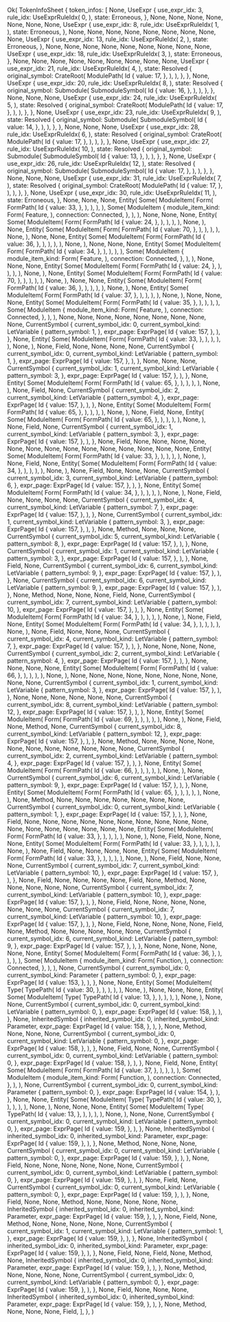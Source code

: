Ok(
    TokenInfoSheet {
        token_infos: [
            None,
            UseExpr {
                use_expr_idx: 3,
                rule_idx: UseExprRuleIdx(
                    0,
                ),
                state: Erroneous,
            },
            None,
            None,
            None,
            None,
            None,
            None,
            None,
            UseExpr {
                use_expr_idx: 8,
                rule_idx: UseExprRuleIdx(
                    1,
                ),
                state: Erroneous,
            },
            None,
            None,
            None,
            None,
            None,
            None,
            None,
            None,
            None,
            UseExpr {
                use_expr_idx: 13,
                rule_idx: UseExprRuleIdx(
                    2,
                ),
                state: Erroneous,
            },
            None,
            None,
            None,
            None,
            None,
            None,
            None,
            None,
            None,
            UseExpr {
                use_expr_idx: 18,
                rule_idx: UseExprRuleIdx(
                    3,
                ),
                state: Erroneous,
            },
            None,
            None,
            None,
            None,
            None,
            None,
            None,
            None,
            None,
            UseExpr {
                use_expr_idx: 21,
                rule_idx: UseExprRuleIdx(
                    4,
                ),
                state: Resolved {
                    original_symbol: CrateRoot(
                        ModulePath(
                            Id {
                                value: 17,
                            },
                        ),
                    ),
                },
            },
            None,
            UseExpr {
                use_expr_idx: 20,
                rule_idx: UseExprRuleIdx(
                    8,
                ),
                state: Resolved {
                    original_symbol: Submodule(
                        SubmoduleSymbol(
                            Id {
                                value: 16,
                            },
                        ),
                    ),
                },
            },
            None,
            None,
            None,
            UseExpr {
                use_expr_idx: 24,
                rule_idx: UseExprRuleIdx(
                    5,
                ),
                state: Resolved {
                    original_symbol: CrateRoot(
                        ModulePath(
                            Id {
                                value: 17,
                            },
                        ),
                    ),
                },
            },
            None,
            UseExpr {
                use_expr_idx: 23,
                rule_idx: UseExprRuleIdx(
                    9,
                ),
                state: Resolved {
                    original_symbol: Submodule(
                        SubmoduleSymbol(
                            Id {
                                value: 14,
                            },
                        ),
                    ),
                },
            },
            None,
            None,
            None,
            UseExpr {
                use_expr_idx: 28,
                rule_idx: UseExprRuleIdx(
                    6,
                ),
                state: Resolved {
                    original_symbol: CrateRoot(
                        ModulePath(
                            Id {
                                value: 17,
                            },
                        ),
                    ),
                },
            },
            None,
            UseExpr {
                use_expr_idx: 27,
                rule_idx: UseExprRuleIdx(
                    10,
                ),
                state: Resolved {
                    original_symbol: Submodule(
                        SubmoduleSymbol(
                            Id {
                                value: 13,
                            },
                        ),
                    ),
                },
            },
            None,
            UseExpr {
                use_expr_idx: 26,
                rule_idx: UseExprRuleIdx(
                    12,
                ),
                state: Resolved {
                    original_symbol: Submodule(
                        SubmoduleSymbol(
                            Id {
                                value: 17,
                            },
                        ),
                    ),
                },
            },
            None,
            None,
            None,
            UseExpr {
                use_expr_idx: 31,
                rule_idx: UseExprRuleIdx(
                    7,
                ),
                state: Resolved {
                    original_symbol: CrateRoot(
                        ModulePath(
                            Id {
                                value: 17,
                            },
                        ),
                    ),
                },
            },
            None,
            UseExpr {
                use_expr_idx: 30,
                rule_idx: UseExprRuleIdx(
                    11,
                ),
                state: Erroneous,
            },
            None,
            None,
            None,
            Entity(
                Some(
                    ModuleItem(
                        Form(
                            FormPath(
                                Id {
                                    value: 33,
                                },
                            ),
                        ),
                    ),
                ),
                Some(
                    ModuleItem {
                        module_item_kind: Form(
                            Feature,
                        ),
                        connection: Connected,
                    },
                ),
            ),
            None,
            None,
            None,
            Entity(
                Some(
                    ModuleItem(
                        Form(
                            FormPath(
                                Id {
                                    value: 24,
                                },
                            ),
                        ),
                    ),
                ),
                None,
            ),
            None,
            Entity(
                Some(
                    ModuleItem(
                        Form(
                            FormPath(
                                Id {
                                    value: 70,
                                },
                            ),
                        ),
                    ),
                ),
                None,
            ),
            None,
            None,
            Entity(
                Some(
                    ModuleItem(
                        Form(
                            FormPath(
                                Id {
                                    value: 36,
                                },
                            ),
                        ),
                    ),
                ),
                None,
            ),
            None,
            None,
            None,
            Entity(
                Some(
                    ModuleItem(
                        Form(
                            FormPath(
                                Id {
                                    value: 34,
                                },
                            ),
                        ),
                    ),
                ),
                Some(
                    ModuleItem {
                        module_item_kind: Form(
                            Feature,
                        ),
                        connection: Connected,
                    },
                ),
            ),
            None,
            None,
            None,
            Entity(
                Some(
                    ModuleItem(
                        Form(
                            FormPath(
                                Id {
                                    value: 24,
                                },
                            ),
                        ),
                    ),
                ),
                None,
            ),
            None,
            Entity(
                Some(
                    ModuleItem(
                        Form(
                            FormPath(
                                Id {
                                    value: 70,
                                },
                            ),
                        ),
                    ),
                ),
                None,
            ),
            None,
            None,
            Entity(
                Some(
                    ModuleItem(
                        Form(
                            FormPath(
                                Id {
                                    value: 36,
                                },
                            ),
                        ),
                    ),
                ),
                None,
            ),
            None,
            Entity(
                Some(
                    ModuleItem(
                        Form(
                            FormPath(
                                Id {
                                    value: 37,
                                },
                            ),
                        ),
                    ),
                ),
                None,
            ),
            None,
            None,
            None,
            Entity(
                Some(
                    ModuleItem(
                        Form(
                            FormPath(
                                Id {
                                    value: 35,
                                },
                            ),
                        ),
                    ),
                ),
                Some(
                    ModuleItem {
                        module_item_kind: Form(
                            Feature,
                        ),
                        connection: Connected,
                    },
                ),
            ),
            None,
            None,
            None,
            None,
            None,
            None,
            None,
            None,
            None,
            CurrentSymbol {
                current_symbol_idx: 0,
                current_symbol_kind: LetVariable {
                    pattern_symbol: 1,
                },
                expr_page: ExprPage(
                    Id {
                        value: 157,
                    },
                ),
            },
            None,
            Entity(
                Some(
                    ModuleItem(
                        Form(
                            FormPath(
                                Id {
                                    value: 33,
                                },
                            ),
                        ),
                    ),
                ),
                None,
            ),
            None,
            Field,
            None,
            None,
            None,
            None,
            CurrentSymbol {
                current_symbol_idx: 0,
                current_symbol_kind: LetVariable {
                    pattern_symbol: 1,
                },
                expr_page: ExprPage(
                    Id {
                        value: 157,
                    },
                ),
            },
            None,
            None,
            None,
            CurrentSymbol {
                current_symbol_idx: 1,
                current_symbol_kind: LetVariable {
                    pattern_symbol: 3,
                },
                expr_page: ExprPage(
                    Id {
                        value: 157,
                    },
                ),
            },
            None,
            Entity(
                Some(
                    ModuleItem(
                        Form(
                            FormPath(
                                Id {
                                    value: 65,
                                },
                            ),
                        ),
                    ),
                ),
                None,
            ),
            None,
            Field,
            None,
            CurrentSymbol {
                current_symbol_idx: 2,
                current_symbol_kind: LetVariable {
                    pattern_symbol: 4,
                },
                expr_page: ExprPage(
                    Id {
                        value: 157,
                    },
                ),
            },
            None,
            Entity(
                Some(
                    ModuleItem(
                        Form(
                            FormPath(
                                Id {
                                    value: 65,
                                },
                            ),
                        ),
                    ),
                ),
                None,
            ),
            None,
            Field,
            None,
            Entity(
                Some(
                    ModuleItem(
                        Form(
                            FormPath(
                                Id {
                                    value: 65,
                                },
                            ),
                        ),
                    ),
                ),
                None,
            ),
            None,
            Field,
            None,
            CurrentSymbol {
                current_symbol_idx: 1,
                current_symbol_kind: LetVariable {
                    pattern_symbol: 3,
                },
                expr_page: ExprPage(
                    Id {
                        value: 157,
                    },
                ),
            },
            None,
            Field,
            None,
            None,
            None,
            None,
            None,
            None,
            None,
            None,
            None,
            None,
            None,
            None,
            None,
            None,
            Entity(
                Some(
                    ModuleItem(
                        Form(
                            FormPath(
                                Id {
                                    value: 33,
                                },
                            ),
                        ),
                    ),
                ),
                None,
            ),
            None,
            Field,
            None,
            Entity(
                Some(
                    ModuleItem(
                        Form(
                            FormPath(
                                Id {
                                    value: 34,
                                },
                            ),
                        ),
                    ),
                ),
                None,
            ),
            None,
            Field,
            None,
            None,
            None,
            CurrentSymbol {
                current_symbol_idx: 3,
                current_symbol_kind: LetVariable {
                    pattern_symbol: 6,
                },
                expr_page: ExprPage(
                    Id {
                        value: 157,
                    },
                ),
            },
            None,
            Entity(
                Some(
                    ModuleItem(
                        Form(
                            FormPath(
                                Id {
                                    value: 34,
                                },
                            ),
                        ),
                    ),
                ),
                None,
            ),
            None,
            Field,
            None,
            None,
            None,
            None,
            CurrentSymbol {
                current_symbol_idx: 4,
                current_symbol_kind: LetVariable {
                    pattern_symbol: 7,
                },
                expr_page: ExprPage(
                    Id {
                        value: 157,
                    },
                ),
            },
            None,
            CurrentSymbol {
                current_symbol_idx: 1,
                current_symbol_kind: LetVariable {
                    pattern_symbol: 3,
                },
                expr_page: ExprPage(
                    Id {
                        value: 157,
                    },
                ),
            },
            None,
            Method,
            None,
            None,
            None,
            CurrentSymbol {
                current_symbol_idx: 5,
                current_symbol_kind: LetVariable {
                    pattern_symbol: 8,
                },
                expr_page: ExprPage(
                    Id {
                        value: 157,
                    },
                ),
            },
            None,
            CurrentSymbol {
                current_symbol_idx: 1,
                current_symbol_kind: LetVariable {
                    pattern_symbol: 3,
                },
                expr_page: ExprPage(
                    Id {
                        value: 157,
                    },
                ),
            },
            None,
            Field,
            None,
            CurrentSymbol {
                current_symbol_idx: 6,
                current_symbol_kind: LetVariable {
                    pattern_symbol: 9,
                },
                expr_page: ExprPage(
                    Id {
                        value: 157,
                    },
                ),
            },
            None,
            CurrentSymbol {
                current_symbol_idx: 6,
                current_symbol_kind: LetVariable {
                    pattern_symbol: 9,
                },
                expr_page: ExprPage(
                    Id {
                        value: 157,
                    },
                ),
            },
            None,
            Method,
            None,
            None,
            None,
            Field,
            None,
            CurrentSymbol {
                current_symbol_idx: 7,
                current_symbol_kind: LetVariable {
                    pattern_symbol: 10,
                },
                expr_page: ExprPage(
                    Id {
                        value: 157,
                    },
                ),
            },
            None,
            Entity(
                Some(
                    ModuleItem(
                        Form(
                            FormPath(
                                Id {
                                    value: 34,
                                },
                            ),
                        ),
                    ),
                ),
                None,
            ),
            None,
            Field,
            None,
            Entity(
                Some(
                    ModuleItem(
                        Form(
                            FormPath(
                                Id {
                                    value: 34,
                                },
                            ),
                        ),
                    ),
                ),
                None,
            ),
            None,
            Field,
            None,
            None,
            None,
            CurrentSymbol {
                current_symbol_idx: 4,
                current_symbol_kind: LetVariable {
                    pattern_symbol: 7,
                },
                expr_page: ExprPage(
                    Id {
                        value: 157,
                    },
                ),
            },
            None,
            None,
            None,
            None,
            CurrentSymbol {
                current_symbol_idx: 2,
                current_symbol_kind: LetVariable {
                    pattern_symbol: 4,
                },
                expr_page: ExprPage(
                    Id {
                        value: 157,
                    },
                ),
            },
            None,
            None,
            None,
            None,
            Entity(
                Some(
                    ModuleItem(
                        Form(
                            FormPath(
                                Id {
                                    value: 66,
                                },
                            ),
                        ),
                    ),
                ),
                None,
            ),
            None,
            None,
            None,
            None,
            None,
            None,
            None,
            None,
            None,
            None,
            CurrentSymbol {
                current_symbol_idx: 1,
                current_symbol_kind: LetVariable {
                    pattern_symbol: 3,
                },
                expr_page: ExprPage(
                    Id {
                        value: 157,
                    },
                ),
            },
            None,
            None,
            None,
            None,
            None,
            None,
            CurrentSymbol {
                current_symbol_idx: 8,
                current_symbol_kind: LetVariable {
                    pattern_symbol: 12,
                },
                expr_page: ExprPage(
                    Id {
                        value: 157,
                    },
                ),
            },
            None,
            Entity(
                Some(
                    ModuleItem(
                        Form(
                            FormPath(
                                Id {
                                    value: 69,
                                },
                            ),
                        ),
                    ),
                ),
                None,
            ),
            None,
            Field,
            None,
            Method,
            None,
            CurrentSymbol {
                current_symbol_idx: 8,
                current_symbol_kind: LetVariable {
                    pattern_symbol: 12,
                },
                expr_page: ExprPage(
                    Id {
                        value: 157,
                    },
                ),
            },
            None,
            Method,
            None,
            None,
            None,
            None,
            None,
            None,
            None,
            None,
            None,
            None,
            None,
            CurrentSymbol {
                current_symbol_idx: 2,
                current_symbol_kind: LetVariable {
                    pattern_symbol: 4,
                },
                expr_page: ExprPage(
                    Id {
                        value: 157,
                    },
                ),
            },
            None,
            Entity(
                Some(
                    ModuleItem(
                        Form(
                            FormPath(
                                Id {
                                    value: 66,
                                },
                            ),
                        ),
                    ),
                ),
                None,
            ),
            None,
            CurrentSymbol {
                current_symbol_idx: 6,
                current_symbol_kind: LetVariable {
                    pattern_symbol: 9,
                },
                expr_page: ExprPage(
                    Id {
                        value: 157,
                    },
                ),
            },
            None,
            Entity(
                Some(
                    ModuleItem(
                        Form(
                            FormPath(
                                Id {
                                    value: 65,
                                },
                            ),
                        ),
                    ),
                ),
                None,
            ),
            None,
            Method,
            None,
            None,
            None,
            None,
            None,
            None,
            None,
            CurrentSymbol {
                current_symbol_idx: 0,
                current_symbol_kind: LetVariable {
                    pattern_symbol: 1,
                },
                expr_page: ExprPage(
                    Id {
                        value: 157,
                    },
                ),
            },
            None,
            Field,
            None,
            None,
            None,
            None,
            None,
            None,
            None,
            None,
            None,
            None,
            None,
            None,
            None,
            None,
            None,
            None,
            None,
            Entity(
                Some(
                    ModuleItem(
                        Form(
                            FormPath(
                                Id {
                                    value: 33,
                                },
                            ),
                        ),
                    ),
                ),
                None,
            ),
            None,
            Field,
            None,
            None,
            None,
            Entity(
                Some(
                    ModuleItem(
                        Form(
                            FormPath(
                                Id {
                                    value: 33,
                                },
                            ),
                        ),
                    ),
                ),
                None,
            ),
            None,
            Field,
            None,
            None,
            None,
            None,
            Entity(
                Some(
                    ModuleItem(
                        Form(
                            FormPath(
                                Id {
                                    value: 33,
                                },
                            ),
                        ),
                    ),
                ),
                None,
            ),
            None,
            Field,
            None,
            None,
            None,
            CurrentSymbol {
                current_symbol_idx: 7,
                current_symbol_kind: LetVariable {
                    pattern_symbol: 10,
                },
                expr_page: ExprPage(
                    Id {
                        value: 157,
                    },
                ),
            },
            None,
            Field,
            None,
            None,
            None,
            None,
            Field,
            None,
            Method,
            None,
            None,
            None,
            None,
            None,
            CurrentSymbol {
                current_symbol_idx: 7,
                current_symbol_kind: LetVariable {
                    pattern_symbol: 10,
                },
                expr_page: ExprPage(
                    Id {
                        value: 157,
                    },
                ),
            },
            None,
            Field,
            None,
            None,
            None,
            None,
            None,
            None,
            None,
            CurrentSymbol {
                current_symbol_idx: 7,
                current_symbol_kind: LetVariable {
                    pattern_symbol: 10,
                },
                expr_page: ExprPage(
                    Id {
                        value: 157,
                    },
                ),
            },
            None,
            Field,
            None,
            None,
            None,
            None,
            Field,
            None,
            Method,
            None,
            None,
            None,
            None,
            None,
            CurrentSymbol {
                current_symbol_idx: 6,
                current_symbol_kind: LetVariable {
                    pattern_symbol: 9,
                },
                expr_page: ExprPage(
                    Id {
                        value: 157,
                    },
                ),
            },
            None,
            None,
            None,
            None,
            None,
            None,
            Entity(
                Some(
                    ModuleItem(
                        Form(
                            FormPath(
                                Id {
                                    value: 36,
                                },
                            ),
                        ),
                    ),
                ),
                Some(
                    ModuleItem {
                        module_item_kind: Form(
                            Function,
                        ),
                        connection: Connected,
                    },
                ),
            ),
            None,
            CurrentSymbol {
                current_symbol_idx: 0,
                current_symbol_kind: Parameter {
                    pattern_symbol: 0,
                },
                expr_page: ExprPage(
                    Id {
                        value: 153,
                    },
                ),
            },
            None,
            None,
            Entity(
                Some(
                    ModuleItem(
                        Type(
                            TypePath(
                                Id {
                                    value: 30,
                                },
                            ),
                        ),
                    ),
                ),
                None,
            ),
            None,
            None,
            None,
            Entity(
                Some(
                    ModuleItem(
                        Type(
                            TypePath(
                                Id {
                                    value: 13,
                                },
                            ),
                        ),
                    ),
                ),
                None,
            ),
            None,
            None,
            CurrentSymbol {
                current_symbol_idx: 0,
                current_symbol_kind: LetVariable {
                    pattern_symbol: 0,
                },
                expr_page: ExprPage(
                    Id {
                        value: 158,
                    },
                ),
            },
            None,
            InheritedSymbol {
                inherited_symbol_idx: 0,
                inherited_symbol_kind: Parameter,
                expr_page: ExprPage(
                    Id {
                        value: 158,
                    },
                ),
            },
            None,
            Method,
            None,
            None,
            None,
            CurrentSymbol {
                current_symbol_idx: 0,
                current_symbol_kind: LetVariable {
                    pattern_symbol: 0,
                },
                expr_page: ExprPage(
                    Id {
                        value: 158,
                    },
                ),
            },
            None,
            Field,
            None,
            None,
            CurrentSymbol {
                current_symbol_idx: 0,
                current_symbol_kind: LetVariable {
                    pattern_symbol: 0,
                },
                expr_page: ExprPage(
                    Id {
                        value: 158,
                    },
                ),
            },
            None,
            Field,
            None,
            Entity(
                Some(
                    ModuleItem(
                        Form(
                            FormPath(
                                Id {
                                    value: 37,
                                },
                            ),
                        ),
                    ),
                ),
                Some(
                    ModuleItem {
                        module_item_kind: Form(
                            Function,
                        ),
                        connection: Connected,
                    },
                ),
            ),
            None,
            CurrentSymbol {
                current_symbol_idx: 0,
                current_symbol_kind: Parameter {
                    pattern_symbol: 0,
                },
                expr_page: ExprPage(
                    Id {
                        value: 154,
                    },
                ),
            },
            None,
            None,
            Entity(
                Some(
                    ModuleItem(
                        Type(
                            TypePath(
                                Id {
                                    value: 30,
                                },
                            ),
                        ),
                    ),
                ),
                None,
            ),
            None,
            None,
            None,
            Entity(
                Some(
                    ModuleItem(
                        Type(
                            TypePath(
                                Id {
                                    value: 13,
                                },
                            ),
                        ),
                    ),
                ),
                None,
            ),
            None,
            None,
            CurrentSymbol {
                current_symbol_idx: 0,
                current_symbol_kind: LetVariable {
                    pattern_symbol: 0,
                },
                expr_page: ExprPage(
                    Id {
                        value: 159,
                    },
                ),
            },
            None,
            InheritedSymbol {
                inherited_symbol_idx: 0,
                inherited_symbol_kind: Parameter,
                expr_page: ExprPage(
                    Id {
                        value: 159,
                    },
                ),
            },
            None,
            Method,
            None,
            None,
            None,
            CurrentSymbol {
                current_symbol_idx: 0,
                current_symbol_kind: LetVariable {
                    pattern_symbol: 0,
                },
                expr_page: ExprPage(
                    Id {
                        value: 159,
                    },
                ),
            },
            None,
            Field,
            None,
            None,
            None,
            None,
            None,
            None,
            CurrentSymbol {
                current_symbol_idx: 0,
                current_symbol_kind: LetVariable {
                    pattern_symbol: 0,
                },
                expr_page: ExprPage(
                    Id {
                        value: 159,
                    },
                ),
            },
            None,
            Field,
            None,
            CurrentSymbol {
                current_symbol_idx: 0,
                current_symbol_kind: LetVariable {
                    pattern_symbol: 0,
                },
                expr_page: ExprPage(
                    Id {
                        value: 159,
                    },
                ),
            },
            None,
            Field,
            None,
            None,
            Method,
            None,
            None,
            None,
            None,
            None,
            InheritedSymbol {
                inherited_symbol_idx: 0,
                inherited_symbol_kind: Parameter,
                expr_page: ExprPage(
                    Id {
                        value: 159,
                    },
                ),
            },
            None,
            Field,
            None,
            Method,
            None,
            None,
            None,
            None,
            None,
            CurrentSymbol {
                current_symbol_idx: 1,
                current_symbol_kind: LetVariable {
                    pattern_symbol: 1,
                },
                expr_page: ExprPage(
                    Id {
                        value: 159,
                    },
                ),
            },
            None,
            InheritedSymbol {
                inherited_symbol_idx: 0,
                inherited_symbol_kind: Parameter,
                expr_page: ExprPage(
                    Id {
                        value: 159,
                    },
                ),
            },
            None,
            Field,
            None,
            Field,
            None,
            Method,
            None,
            InheritedSymbol {
                inherited_symbol_idx: 0,
                inherited_symbol_kind: Parameter,
                expr_page: ExprPage(
                    Id {
                        value: 159,
                    },
                ),
            },
            None,
            Method,
            None,
            None,
            None,
            None,
            CurrentSymbol {
                current_symbol_idx: 0,
                current_symbol_kind: LetVariable {
                    pattern_symbol: 0,
                },
                expr_page: ExprPage(
                    Id {
                        value: 159,
                    },
                ),
            },
            None,
            Field,
            None,
            None,
            None,
            InheritedSymbol {
                inherited_symbol_idx: 0,
                inherited_symbol_kind: Parameter,
                expr_page: ExprPage(
                    Id {
                        value: 159,
                    },
                ),
            },
            None,
            Method,
            None,
            None,
            None,
            Field,
        ],
    },
)